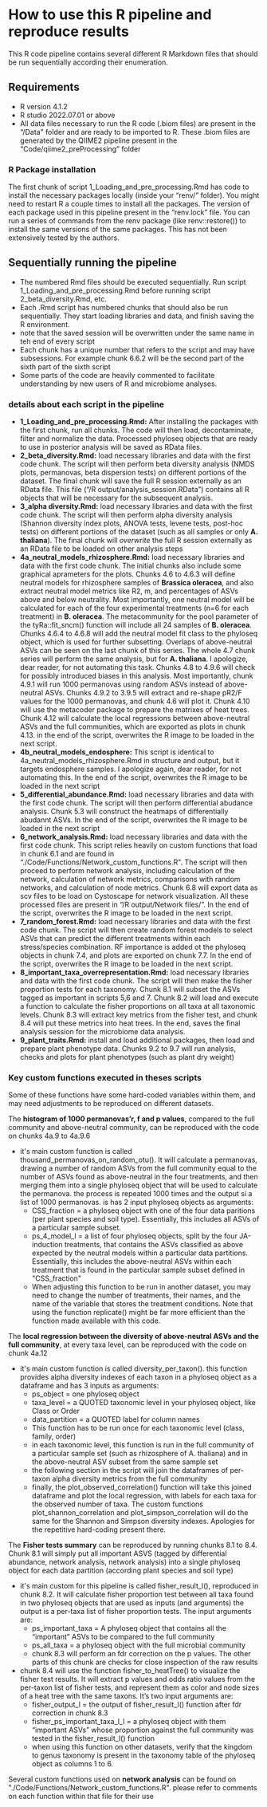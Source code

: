 # How to use this R pipeline and reproduce results

This R code pipeline contains several different R Markdown files that should be run sequentially according their enumeration.

## Requirements 

* R version 4.1.2 
* R studio 2022.07.01 or above
* All data files necessary to run the R code (.biom files) are present in the “/Data" folder and are ready to be imported to R. These .biom files are generated by the QIIME2 pipeline present in the “Code/qiime2_preProcessing” folder

### R Package installation

The first chunk of script 1_Loading_and_pre_processing.Rmd has code to install the necessary packages locally (inside your “renv/” folder). You might need to restart R a couple times to install all the packages. The version of each package used in this pipeline present in the “renv.lock” file. You can run a series of commands from the renv package (like renv::restore()) to install the same versions of the same packages. This has not been extensively tested by the authors.

## Sequentially running the pipeline

* The numbered Rmd files should be executed sequentially. Run script 1_Loading_and_pre_processing.Rmd before running script 2_beta_diversity.Rmd, etc.
* Each .Rmd script has numbered chunks that should also be run sequentially. They start loading libraries and data, and finish saving the R environment.
* note that the saved session will be overwritten under the same name in teh end of every script
* Each chunk has a unique number that refers to the script and may have subsessions. For example chunk 6.6.2 will be the second part of the sixth part of the sixth script
* Some parts of the code are heavily commented to facilitate understanding by new users of R and microbiome analyses. 

### details about each script in the pipeline

* **1_Loading_and_pre_processing.Rmd:** After installing the packages with the first chunk, run all chunks. The code will then load, decontaminate, filter and normalize the data. Processed phyloseq objects that are ready to use in posterior analysis will be saved as RData files.
* **2_beta_diversity.Rmd:** load necessary libraries and data with the first code chunk. The script will then perform beta diversity analysis (NMDS plots, permanovas, beta dispersion tests) on different portions of the dataset. The final chunk will save the full R session externally as an RData file. This file (“/R output/analysis_session.RData”) contains all R objects that will be necessary for the subsequent analysis.
* **3_alpha diversity.Rmd:** load necessary libraries and data with the first code chunk. The script will then perform alpha diversity analysis (Shannon diversity index plots, ANOVA tests, levene tests, post-hoc tests) on different portions of the dataset (such as all samples or only __A. thaliana__). The final chunk will *overwrite* the full R session externally as an RData file to be loaded on other analysis steps
* **4a_neutral_models_rhizosphere.Rmd:** load necessary libraries and data with the first code chunk. The initial chunks also include some graphical aprameters for the plots. Chunks 4.6 to 4.6.3 will define neutral models for rhizosphere samples of __Brassica oleracea__, and also extract neutral model metrics like R2, m, and percentages of ASVs above and below neutrality. Most importantly, one neutral model will be calculated for each of the four experimental treatments (n=6 for each treatment) in __B. oleracea__. The metacommunity for the pool parameter of the tyRa::fit_sncm() function will include all 24 samples of __B. oleracea__. Chunks 4.6.4 to 4.6.8 will add the neutral model fit class to the phyloseq object, which is used for further subsetting. Overlaps of above-neutral ASVs can be seen on the last chunk of this series. The whole 4.7 chunk series will perform the same analysis, but for __A. thaliana__. I apologize, dear reader, for not automating this task. Chunks 4.8 to 4.9.6 will check for possibly introduced biases in this analysis. Most importantly, chunk 4.9.1 will run 1000 permanovas using random ASVs instead of above-neutral ASVs. Chunks 4.9.2 to 3.9.5 will extract and re-shape pR2/F values for the 1000 permanovas, and chunk 4.6 will plot it. Chunk 4.10 will use the metacoder package to prepare the matrixes of heat trees. Chunk 4.12 will calculate the local regressions between above-neutral ASVs and the full communities, which are exported as plots in chunk 4.13. in the end of the script, overwrites the R image to be loaded in the next script. 
* **4b_neutral_models_endosphere:** This script is identical to 4a_neutral_models_rhizosphere.Rmd in structure and output, but it targets endosphere samples. I apologize again, dear reader, for not automating this. In the end of the script, overwrites the R image to be loaded in the next script 
* **5_differential_abundance.Rmd:** load necessary libraries and data with the first code chunk. The script will then perform differential abudance analysis. Chunk 5.3 will construct the heatmaps of differentially abudannt ASVs. In the end of the script, overwrites the R image to be loaded in the next script
* **6_network_analysis.Rmd:** load necessary libraries and data with the first code chunk. This script relies heavily on custom functions that load in chunk 6.1 and  are found in  “./Code/Functions/Network_custom_functions.R". The script will then proceed to perform network analysis, including calculation of the network, calculation of network metrics, comparisons with random networks, and calculation of node metrics. Chunk 6.8 will export data as scv files to be load on Cystoscape for network visualization. All these processed files are present in “/R output/Network files/”. In the end of the script, overwrites the R image to be loaded in the next script.
* **7_random_forest.Rmd:** load necessary libraries and data with the first code chunk. The script will then create random forest models to select ASVs that can predict the different treatments within each stress/species combination. RF importance is added ot the phyloseq objects in chunk 7.4, and plots are exported on chunk 7.7. In the end of the script, overwrites the R image to be loaded in the next script.
* **8_important_taxa_overrepresentation.Rmd:** load necessary libraries and data with the first code chunk. The script will then make the fisher proportion tests for each taxonomy. Chunk 8.1 will subset the ASVs tagged as important in scripts 5,6 and 7. Chunk 8.2 will load and execute a function to calculate the fisher proportions on all taxa at all taxonomic levels. Chunk 8.3 will extract key metrics from the fisher test, and chunk 8.4 will put these metrics into heat trees. In the end, saves the final analysis session for the microbiome data analysis.
* **9_plant_traits.Rmd:** install and load additional packages, then load and prepare plant phenotype data. Chunks 9.2 to 9.7 will run analysis, checks and plots for plant phenotypes (such as plant dry weight)

### Key custom functions executed in theses scripts

Some of these functions have some hard-coded variables within them, and may need adjustments to be reproduced on different datasets.

The **histogram of 1000 permanovas’r, f and p values**, compared to the full community and above-neutral community, can be reproduced with the code on chunks 4a.9 to 4a.9.6
* it's main custom function is called thousand_permanovas_on_random_otu(). It will calculate a permanovas, drawing a number of random ASVs from the full community equal to the number of ASVs found as above-neutral in the four treatments, and then merging them into a single phyloseq object that will be used to calculate the permanova. the process is repeated 1000 times and the output si a list of 1000 permanovas. is has 2 input phyloseq objects as arguments:
    * CSS_fraction = a phyloseq object with one of the four data paritions (per plant species and soil type). Essentially, this includes all ASVs of a particular sample subset.
    * ps_4_model_l = a list of four phyloseq objects, split by the four JA-induction treatments, that contains the ASVs classified as above expected by the neutral models within a particular data partitions. Essentially, this includes the above-neutral ASVs within each treatment that is found in the particular sample subset defined in "CSS_fraction"
    * When adjusting this function to be run in another dataset, you may need to change the number of treatments, their names, and the name of the variable that stores the treatment conditions. Note that using the function replicate() might be far more efficient than the function made available with this code.

The **local regression between the diversity of above-neutral ASVs and the full community**, at every taxa level, can be reproduced with the code on chunk 4a.12
* it's main custom function is called diversity_per_taxon().  this function provides alpha diversity indexes of each taxon in a phyloseq object as a dataframe and has 3 inputs as arguments:
    * ps_object = one phyloseq object
    * taxa_level = a QUOTED taxonomic level in your phyloseq object, like Class or Order
    * data_partition = a QUOTED label for column names
    * This function has to be run once for each taxonomic level (class, family, order)
    * in each taxonomic level, this function is run in the full community of a particular sample set (such as rhizosphere of A. thaliana) and in the above-neutral ASV subset from the same sample set
    * the following section in the script will join the dataframes of per-taxon alpha diversity metrics from the full community
    * finally, the plot_observed_correlation() function will take this joined dataframe and plot the local regression, with labels for each taxa for the observed number of taxa. The custom functions plot_shannon_correlation and plot_simpson_correlation will do the same for the Shannon and Simpson diversity indexes. Apologies for the repetitive hard-coding present there.

The **Fisher tests summary** can be reproduced by running chunks 8.1 to 8.4. Chunk 8.1 will simply put all important ASVS (tagged by differential abundance, network analysis, network analysis) into a single phyloseq object for each data partition (according plant species and soil type)
* it's main custom for this pipeline is called fisher_result_l(), reproduced in chunk 8.2. It will calculate fisher proportion test between all taxa found in two phyloseq objects that are used as inputs (and arguments) the output is a per-taxa list of fisher proportion tests. The input arguments are:
    * ps_important_taxa = A phyloseq object that contains all the “important” ASVs to be compared to the full community
    * ps_all_taxa = a phyloseq object with the full microbial community
    * chunk 8.3 will perform an fdr correction on the p values. The other parts of this chunk are checks for close inspection of the raw results
* chunk 8.4 will use the function fisher_to_heatTree() to visualize the fisher test results. It will extract p values and odds ratio values from the per-taxon list of fisher tests, and represent them as color and node sizes of a heat tree with the same taxons. It’s two input arguments are: 
    * fisher_output_l = the output of fisher_result_l() function after fdr correction in chunk 8.3
    * fisher_ps_important_taxa_l_l = a phyloseq object with them “important ASVs” whose proportion against the full community was tested in the fisher_result_l() function
    * when using this function on other datasets, verify that the kingdom to genus taxonomy is present in the taxonomy table of the phyloseq object as columns 1 to 6. 

Several custom functions used on **network analysis** can be found on "./Code/Functions/Network_custom_functions.R". please refer to comments on each function within that file for their use


